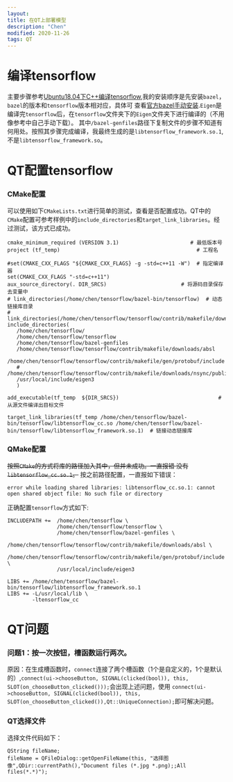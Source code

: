 ```yaml
---
layout:
title: 在QT上部署模型
description: "Chen"
modified: 2020-11-26
tags: QT
---   
```

# 编译tensorflow  
主要步骤参考[Ubuntu18.04下C++编译tensorflow](https://blog.csdn.net/qq_29462849/article/details/84986592),我的安装顺序是先安装`bazel`，`bazel`的版本和`tensorflow`版本相对应，具体可
查看[官方bazel手动安装](https://tensorflow.google.cn/install/source?hl=zh-cn#install_bazel).`Eigen`是编译完`tensorflow`后，在`tensorflow`文件夹下的`Eigen`文件夹下进行编译的（不用像参考中自己手动下载）。
其中`/bazel-genfiles`路径下复制文件的步骤不知道有何用处。按照其步骤完成编译，我最终生成的是`libtensorflow_framework.so.1`,不是`libtensorflow_framework.so`。
# QT配置tensorflow  
### CMake配置  
可以使用如下`CMakeLists.txt`进行简单的测试，查看是否配置成功。QT中的`CMake`配置可参考样例中的`include_directories`和`target_link_libraries`。经过测试，该方式已成功。  
```
cmake_minimum_required (VERSION 3.1)                       # 最低版本号
project (tf_temp)                                            # 工程名
 
#set(CMAKE_CXX_FLAGS "${CMAKE_CXX_FLAGS} -g -std=c++11 -W")  # 指定编译器
set(CMAKE_CXX_FLAGS "-std=c++11")
aux_source_directory(. DIR_SRCS)                        # 将源码目录保存去变量中
# link_directories(/home/chen/tensorflow/bazel-bin/tensorflow)  # 动态链接库目录
# link_directories(/home/chen/tensorflow/tensorflow/contrib/makefile/downloads/nsync/builds/default.linux.c++11)
include_directories(                                        
   /home/chen/tensorflow/
   /home/chen/tensorflow/tensorflow
   /home/chen/tensorflow/bazel-genfiles
   /home/chen/tensorflow/tensorflow/contrib/makefile/downloads/absl
   /home/chen/tensorflow/tensorflow/contrib/makefile/gen/protobuf/include
   # /home/chen/tensorflow/tensorflow/contrib/makefile/downloads/nsync/public
   /usr/local/include/eigen3
   ) 

add_executable(tf_temp  ${DIR_SRCS})                                # 从源文件编译出目标文件

target_link_libraries(tf_temp /home/chen/tensorflow/bazel-bin/tensorflow/libtensorflow_cc.so /home/chen/tensorflow/bazel-bin/tensorflow/libtensorflow_framework.so.1)  # 链接动态链接库
```
### QMake配置  
~~按照`CMake`的方式将库的路径加入其中，但并未成功。一直报错 没有`libtensorflow_cc.so.1`。~~ 按之前路径配置，一直报如下错误：  
```
error while loading shared libraries: libtensorflow_cc.so.1: cannot open shared object file: No such file or directory
```
正确配置`tensorflow`方式如下:
```
INCLUDEPATH +=  /home/chen/tensorflow \
                /home/chen/tensorflow/tensorflow \
                /home/chen/tensorflow/bazel-genfiles \
                /home/chen/tensorflow/tensorflow/contrib/makefile/downloads/absl \
                /home/chen/tensorflow/tensorflow/contrib/makefile/gen/protobuf/include \
                /usr/local/include/eigen3

LIBS += /home/chen/tensorflow/bazel-bin/tensorflow/libtensorflow_framework.so.1
LIBS += -L/usr/local/lib \
        -ltensorflow_cc
```
# QT问题  
### 问题1：按一次按钮，槽函数运行两次。  
原因：在生成槽函数时，`connect`连接了两个槽函数（1个是自定义的，1个是默认的）,`connect(ui->chooseButton, SIGNAL(clicked(bool)), this, SLOT(on_chooseButton_clicked()));`会出现上述问题，使用
`connect(ui->chooseButton, SIGNAL(clicked(bool)), this, SLOT(on_chooseButton_clicked()),Qt::UniqueConnection);`即可解决问题。  

### QT选择文件  
选择文件代码如下：
```
QString fileName;
fileName = QFileDialog::getOpenFileName(this, "选择图像",QDir::currentPath(),"Document files (*.jpg *.png);;All files(*.*)");
```

